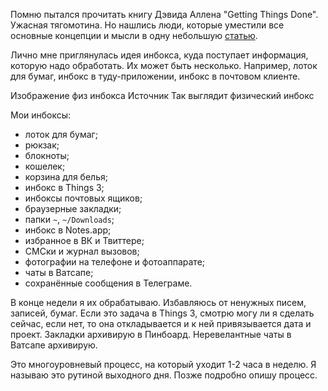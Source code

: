 Помню пытался прочитать книгу Дэвида Аллена "Getting Things Done". Ужасная тягомотина. Но нашлись люди, которые уместили все основные концепции и мысли в одну небольшую [статью](https://hamberg.no/gtd/).

Лично мне приглянулась идея инбокса, куда поступает информация, которую надо обработать. Их может быть несколько. Например, лоток для бумаг, инбокс в туду-приложении, инбокс в почтовом клиенте.

Изображение физ инбокса
Источник
Так выглядит физический инбокс

Мои инбоксы:

- лоток для бумаг;
- рюкзак;
- блокноты;
- кошелек;
- корзина для белья;
- инбокс в Things 3;
- инбоксы почтовых ящиков;
- браузерные закладки;
- папки `~`, `~/Downloads`;
- инбокс в Notes.app;
- избранное в ВК и Твиттере;
- СМСки и журнал вызовов;
- фотографии на телефоне и фотоаппарате;
- чаты в Ватсапе;
- сохранённые сообщения в Телеграме.

В конце недели я их обрабатываю. Избавляюсь от ненужных писем, записей, бумаг. Если это задача в Things 3, смотрю могу ли я сделать сейчас, если нет, то она откладывается и к ней привязывается дата и проект. Закладки архивирую в Пинбоард. Неревелантные чаты в Ватсапе архивирую.

Это многоуровневый процесс, на который уходит 1-2 часа в неделю. Я называю это рутиной выходного дня. Позже подробно опишу процесс.

